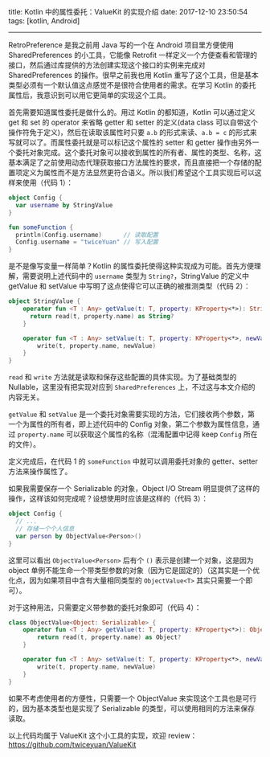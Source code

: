 title: Kotlin 中的属性委托：ValueKit 的实现介绍
date: 2017-12-10 23:50:54
tags: [kotlin, Android]

---
RetroPreference 是我之前用 Java 写的一个在 Android 项目里方便使用 SharedPreferences 的小工具，它能像 Retrofit 一样定义一个方便查看和管理的接口，然后通过库提供的方法创建实现这个接口的实例来完成对 SharedPreferences 的操作。很早之前我也用 Kotlin 重写了这个工具，但是基本类型必须有一个默认值这点感觉不是很符合使用者的需求。在学习 Kotlin 的委托属性后，我意识到可以用它更简单的实现这个工具。

<!-- more -->

首先需要知道属性委托是做什么的。用过 Kotlin 的都知道，Kotlin 可以通过定义 get 和 set 的 operator 来省略 getter 和 setter 的定义(data class 可以自带这个操作符免于定义)，然后在读取该属性时只要 `a.b` 的形式来读、`a.b = c` 的形式来写就可以了。而属性委托就是可以标记这个属性的 setter 和 getter 操作由另外一个委托对象完成。这个委托对象可以接收到属性的所有者、属性的类型、名称，这基本满足了之前使用动态代理获取接口方法属性的要求，而且直接把一个存储的配置项定义为属性而不是方法显然更符合语义。所以我们希望这个工具实现后可以这样来使用（代码 1）：

```kotlin
object Config {
  var username by StringValue
}

fun someFunction {
  println(Config.username)      // 读取配置
  Config.username = "twiceYuan" // 写入配置
}
```
是不是像写变量一样简单？Kotlin 的属性委托使得这种实现成为可能。首先方便理解，需要说明上述代码中的 `username` 类型为 `String?`，StringValue 的定义中 getValue 和 setValue 中写明了这点使得它可以正确的被推测类型（代码 2）：

```kotlin
object StringValue {
    operator fun <T : Any> getValue(t: T, property: KProperty<*>): String? {
      return read(t, property.name) as String?
    }

    operator fun <T : Any> setValue(t: T, property: KProperty<*>, newValue: String?) {
        write(t, property.name, newValue)
    }
}
```

`read` 和 `write` 方法就是读取和保存这些配置的具体实现。为了基础类型的 Nullable，这里没有把实现对应到 `SharedPreferences` 上，不过这与本文介绍的内容无关。

`getValue` 和 `setValue` 是一个委托对象需要实现的方法，它们接收两个参数，第一个为属性的所有者，即上述代码中的 Config 对象，第二个参数为属性信息，通过 `property.name` 可以获取这个属性的名称（混淆配置中记得 keep `Config` 所在的文件）。

定义完成后，在代码 1 的 `someFunction` 中就可以调用委托对象的 getter、setter 方法来操作属性了。

如果我需要保存一个 Serializable 的对象，Object I/O Stream 明显提供了这样的操作，这样该如何完成呢？设想使用时应该是这样的（代码 3）：

```kotlin
object Config {
  // ...
  // 存储一个个人信息
  var person by ObjectValue<Person>()
}
```

这里可以看出 `ObjectValue<Person>` 后有个 `()` 表示是创建一个对象，这是因为 object 单例不能生命一个带类型参数的对象（因为它是固定的）（这其实是一个优化点，因为如果项目中含有大量相同类型的 `ObjectValue<T>` 其实只需要一个即可）。

对于这种用法，只需要定义带参数的委托对象即可（代码 4）：

```kotlin
class ObjectValue<Object: Serializable> {
    operator fun <T : Any> getValue(t: T, property: KProperty<*>): Object? {
        return read(t, property.name) as Object?
    }

    operator fun <T : Any> setValue(t: T, property: KProperty<*>, newValue: Object?) {
        write(t, property.name, newValue)
    }
}
```

如果不考虑使用者的方便性，只需要一个 ObjectValue 来实现这个工具也是可行的，因为基本类型也是实现了 Serializable 的类型，可以使用相同的方法来保存读取。

以上代码均属于 ValueKit 这个小工具的实现，欢迎 review：https://github.com/twiceyuan/ValueKit